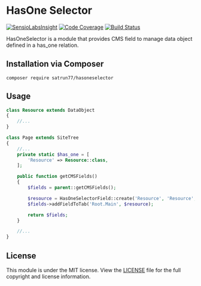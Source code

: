 # HasOne Selector

[![SensioLabsInsight](https://insight.sensiolabs.com/projects/6e6bbf47-1ea0-4169-94fb-850bf9baccb1/mini.png)](https://insight.sensiolabs.com/projects/6e6bbf47-1ea0-4169-94fb-850bf9baccb1)
[![Code Coverage](https://scrutinizer-ci.com/g/satrun77/silverstripe-hasoneselector/badges/coverage.png?b=master)](https://scrutinizer-ci.com/g/satrun77/silverstripe-hasoneselector/?branch=master)
[![Build Status](https://travis-ci.org/satrun77/silverstripe-hasoneselector.svg?branch=master)](https://travis-ci.org/satrun77/silverstripe-hasoneselector)

HasOneSelector is a module that provides CMS field to manage data object defined in a has_one relation.

## Installation via Composer
	composer require satrun77/hasoneselector

## Usage

```php
class Resource extends DataObject
{
    //...
}

class Page extends SiteTree
{
    //...
    private static $has_one = [
        'Resource' => Resource::class,
    ];

    public function getCMSFields()
    {
        $fields = parent::getCMSFields();

        $resource = HasOneSelectorField::create('Resource', 'Resource', $this, Resource::class);
        $fields->addFieldToTab('Root.Main', $resource);

        return $fields;
    }

    //...
}
```

## License

This module is under the MIT license. View the [LICENSE](LICENSE.md) file for the full copyright and license information.
